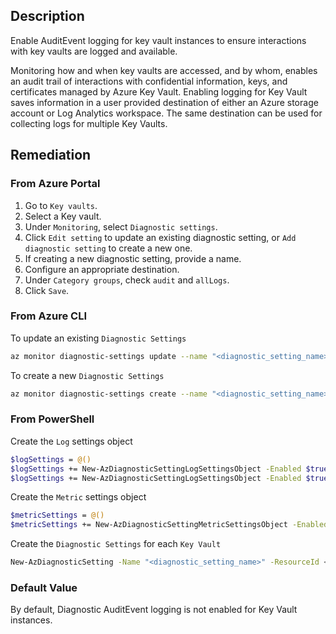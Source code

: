 ## Description

Enable AuditEvent logging for key vault instances to ensure interactions with key vaults are logged and available.

Monitoring how and when key vaults are accessed, and by whom, enables an audit trail of interactions with confidential information, keys, and certificates managed by Azure Key Vault. Enabling logging for Key Vault saves information in a user provided destination of either an Azure storage account or Log Analytics workspace. The same destination can be used for collecting logs for multiple Key Vaults.

## Remediation

### From Azure Portal

1. Go to `Key vaults`.
2. Select a Key vault.
3. Under `Monitoring`, select `Diagnostic settings`.
4. Click `Edit setting` to update an existing diagnostic setting, or `Add diagnostic setting` to create a new one.
5. If creating a new diagnostic setting, provide a name.
6. Configure an appropriate destination.
7. Under `Category groups`, check `audit` and `allLogs`.
8. Click `Save`.

### From Azure CLI

To update an existing `Diagnostic Settings`

```bash
az monitor diagnostic-settings update --name "<diagnostic_setting_name>" --resource <key_vault_id>
```

To create a new `Diagnostic Settings`

```bash
az monitor diagnostic-settings create --name "<diagnostic_setting_name>" --resource <key_vault_id> --logs "[{category:audit,enabled:true},{category:allLogs,enabled:true}]" --metrics "[{category:AllMetrics,enabled:true}]" <[--event-hub <event_hub_ID> --event-hub-rule <event_hub_auth_rule_ID> | --storage-account <storage_account_ID> |--workspace <log_analytics_workspace_ID> | --marketplace-partner-id <solution_resource_ID>]>
```

### From PowerShell

Create the `Log` settings object

```bash
$logSettings = @()
$logSettings += New-AzDiagnosticSettingLogSettingsObject -Enabled $true -Category audit
$logSettings += New-AzDiagnosticSettingLogSettingsObject -Enabled $true -Category allLogs
```

Create the `Metric` settings object

```bash
$metricSettings = @()
$metricSettings += New-AzDiagnosticSettingMetricSettingsObject -Enabled $true -Category AllMetrics
```

Create the `Diagnostic Settings` for each `Key Vault`

```bash
New-AzDiagnosticSetting -Name "<diagnostic_setting_name>" -ResourceId <key_vault_id> -Log $logSettings -Metric $metricSettings [-StorageAccountId <storage_account_ID> | -EventHubName <event_hub_name> -EventHubAuthorizationRuleId <event_hub_auth_rule_ID> | -WorkSpaceId <log analytics workspace ID> | -MarketPlacePartnerId <full resource ID for third-party solution>]
```

### Default Value

By default, Diagnostic AuditEvent logging is not enabled for Key Vault instances.
